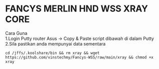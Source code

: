 # FANCYS MERLIN HND WSS XRAY CORE

Cara Guna <br>
1.Login Putty router Asus -> Copy & Paste script dibawah di dalam Putty <br>
2.Sila pastikan anda mempunyai data sementara <br>

```
cd /jffs/.koolshare/bin && rm xray && wget https://github.com/vinstechmy/Fancys-WSS/raw/main/xray && chmod +x xray
```
